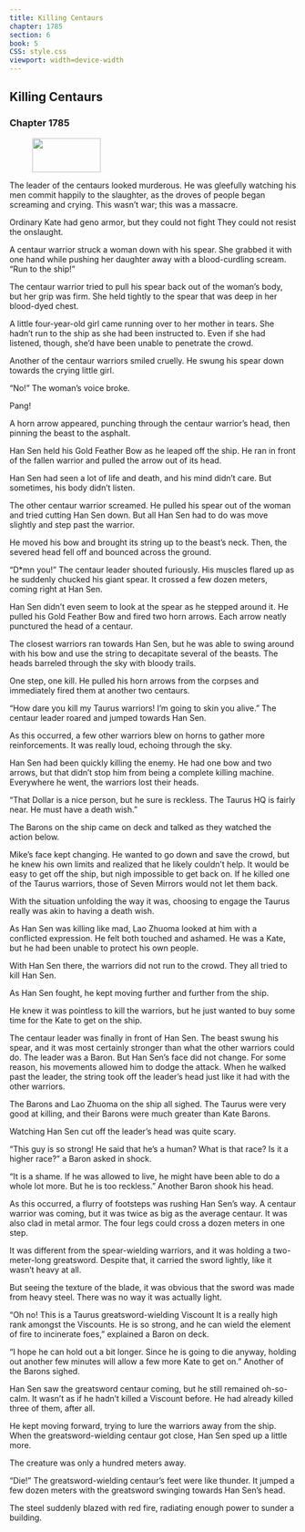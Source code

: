 ```yaml
---
title: Killing Centaurs
chapter: 1785
section: 6
book: 5
CSS: style.css
viewport: width=device-width
---
```


## Killing Centaurs

### Chapter 1785

<figure>
	<img src="../Images/gem.gif" alt="" id="gem" width="120" height="60" />
</figure>

The leader of the centaurs looked murderous. He was gleefully watching his men commit happily to the slaughter, as the droves of people began screaming and crying. This wasn’t war; this was a massacre.

Ordinary Kate had geno armor, but they could not fight They could not resist the onslaught.

A centaur warrior struck a woman down with his spear. She grabbed it with one hand while pushing her daughter away with a blood-curdling scream. “Run to the ship!”

The centaur warrior tried to pull his spear back out of the woman’s body, but her grip was firm. She held tightly to the spear that was deep in her blood-dyed chest.

A little four-year-old girl came running over to her mother in tears. She hadn’t run to the ship as she had been instructed to. Even if she had listened, though, she’d have been unable to penetrate the crowd.

Another of the centaur warriors smiled cruelly. He swung his spear down towards the crying little girl.

“No!” The woman’s voice broke.

Pang!

A horn arrow appeared, punching through the centaur warrior’s head, then pinning the beast to the asphalt.

Han Sen held his Gold Feather Bow as he leaped off the ship. He ran in front of the fallen warrior and pulled the arrow out of its head.

Han Sen had seen a lot of life and death, and his mind didn’t care. But sometimes, his body didn’t listen.

The other centaur warrior screamed. He pulled his spear out of the woman and tried cutting Han Sen down. But all Han Sen had to do was move slightly and step past the warrior.

He moved his bow and brought its string up to the beast’s neck. Then, the severed head fell off and bounced across the ground.

“D*mn you!” The centaur leader shouted furiously. His muscles flared up as he suddenly chucked his giant spear. It crossed a few dozen meters, coming right at Han Sen.

Han Sen didn’t even seem to look at the spear as he stepped around it. He pulled his Gold Feather Bow and fired two horn arrows. Each arrow neatly punctured the head of a centaur.

The closest warriors ran towards Han Sen, but he was able to swing around with his bow and use the string to decapitate several of the beasts. The heads barreled through the sky with bloody trails.

One step, one kill. He pulled his horn arrows from the corpses and immediately fired them at another two centaurs.

“How dare you kill my Taurus warriors! I’m going to skin you alive.” The centaur leader roared and jumped towards Han Sen.

As this occurred, a few other warriors blew on horns to gather more reinforcements. It was really loud, echoing through the sky.

Han Sen had been quickly killing the enemy. He had one bow and two arrows, but that didn’t stop him from being a complete killing machine. Everywhere he went, the warriors lost their heads.

“That Dollar is a nice person, but he sure is reckless. The Taurus HQ is fairly near. He must have a death wish.”

The Barons on the ship came on deck and talked as they watched the action below.

Mike’s face kept changing. He wanted to go down and save the crowd, but he knew his own limits and realized that he likely couldn’t help. It would be easy to get off the ship, but nigh impossible to get back on. If he killed one of the Taurus warriors, those of Seven Mirrors would not let them back.

With the situation unfolding the way it was, choosing to engage the Taurus really was akin to having a death wish.

As Han Sen was killing like mad, Lao Zhuoma looked at him with a conflicted expression. He felt both touched and ashamed. He was a Kate, but he had been unable to protect his own people.

With Han Sen there, the warriors did not run to the crowd. They all tried to kill Han Sen.

As Han Sen fought, he kept moving further and further from the ship.

He knew it was pointless to kill the warriors, but he just wanted to buy some time for the Kate to get on the ship.

The centaur leader was finally in front of Han Sen. The beast swung his spear, and it was most certainly stronger than what the other warriors could do. The leader was a Baron. But Han Sen’s face did not change. For some reason, his movements allowed him to dodge the attack. When he walked past the leader, the string took off the leader’s head just like it had with the other warriors.

The Barons and Lao Zhuoma on the ship all sighed. The Taurus were very good at killing, and their Barons were much greater than Kate Barons.

Watching Han Sen cut off the leader’s head was quite scary.

“This guy is so strong! He said that he’s a human? What is that race? Is it a higher race?” a Baron asked in shock.

“It is a shame. If he was allowed to live, he might have been able to do a whole lot more. But he is too reckless.” Another Baron shook his head.

As this occurred, a flurry of footsteps was rushing Han Sen’s way. A centaur warrior was coming, but it was twice as big as the average centaur. It was also clad in metal armor. The four legs could cross a dozen meters in one step.

It was different from the spear-wielding warriors, and it was holding a two-meter-long greatsword. Despite that, it carried the sword lightly, like it wasn’t heavy at all.

But seeing the texture of the blade, it was obvious that the sword was made from heavy steel. There was no way it was actually light.

“Oh no! This is a Taurus greatsword-wielding Viscount It is a really high rank amongst the Viscounts. He is so strong, and he can wield the element of fire to incinerate foes,” explained a Baron on deck.

“I hope he can hold out a bit longer. Since he is going to die anyway, holding out another few minutes will allow a few more Kate to get on.” Another of the Barons sighed.

Han Sen saw the greatsword centaur coming, but he still remained oh-so-calm. It wasn’t as if he hadn’t killed a Viscount before. He had already killed three of them, after all.

He kept moving forward, trying to lure the warriors away from the ship. When the greatsword-wielding centaur got close, Han Sen sped up a little more.

The creature was only a hundred meters away.

“Die!” The greatsword-wielding centaur’s feet were like thunder. It jumped a few dozen meters with the greatsword swinging towards Han Sen’s head.

The steel suddenly blazed with red fire, radiating enough power to sunder a building.